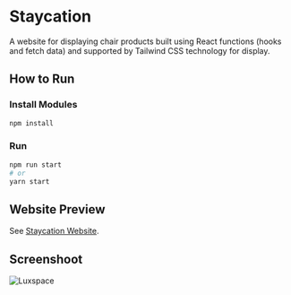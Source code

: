 # Staycation
A website for displaying chair products built using React functions (hooks and fetch data) and supported by Tailwind CSS technology for display.

## How to Run

### Install Modules
```bash
npm install
```

### Run
```bash
npm run start
# or
yarn start
```
## Website Preview
See [Staycation Website](https://dimas-luxspace-react.netlify.app/).

## Screenshoot
<img src="https://res.cloudinary.com/dgharj3cy/image/upload/v1736314849/img_project102_xsisf6.png" alt="Luxspace" />